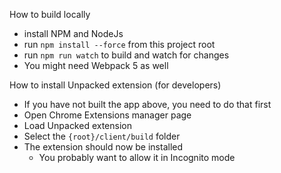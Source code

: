 How to build locally
- install NPM and NodeJs
- run `npm install --force` from this project root 
- run `npm run watch` to build and watch for changes
- You might need Webpack 5 as well

How to install Unpacked extension (for developers)
- If you have not built the app above, you need to do that first
- Open Chrome Extensions manager page
- Load Unpacked extension
- Select the `{root}/client/build` folder    
- The extension should now be installed
    - You probably want to allow it in Incognito mode